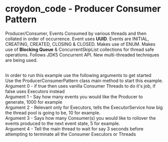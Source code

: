 # croydon_code - Producer Consumer Pattern
Producer/Consumer, Events Consumed by various threads and then collated in order of occurrence. Event uses <b>UUID</b>. Events are INITIAL, CREATING, CREATED, CLOSING &amp; CLOSED. Makes use of ENUM. Makes use of <b>Blocking Queue</b> &amp; ConcurrentSkipList collections for thread safe operations. Follows JDK5 Concurrent API. New multi-threaded techniques are being used.

<br />In order to run this example use the following arguments to get started
<br />Use the ProducerConsumerPattern class main method to start this example.
<br />Argument 0 - if true then uses vanilla Consumer Threads to do it's job, if false uses Executors instead
<br />Argument 1 - Say how many events you would like the Producer to generate, 1000 for example
<br />Argument 2 - Relevant only for Executors, tells the ExecutorService how big the thread pool is going to be, 10 for example.
<br />Argument 3 - Says how many Consumer(s) you would like to rollover the events produced to the next event state, 5 for example.
<br />Argument 4 - Tell the main thread to wait for say 3 seconds before attempting to terminate all the Consumer Executors or Threads
